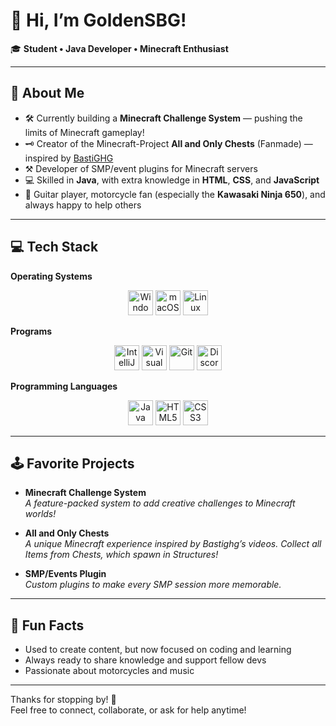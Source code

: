 # 👋 Hi, I’m GoldenSBG!

🎓 **Student • Java Developer • Minecraft Enthusiast**

---

## 🚀 About Me

- 🛠️ Currently building a **Minecraft Challenge System** — pushing the limits of Minecraft gameplay!
- 🗝️ Creator of the Minecraft-Project **All and Only Chests** (Fanmade) — inspired by [BastiGHG](https://youtube.com/@bastighg)
- ⚒️ Developer of SMP/event plugins for Minecraft servers
- 💻 Skilled in **Java**, with extra knowledge in **HTML**, **CSS**, and **JavaScript**
- 🎸 Guitar player, motorcycle fan (especially the **Kawasaki Ninja 650**), and always happy to help others

---

## 💻 Tech Stack

**Operating Systems**  
<p align="center">
  <img src="https://img.icons8.com/color/48/000000/windows-10.png" alt="Windows" width="40"/>
  <img src="https://img.icons8.com/ios-filled/50/000000/mac-os.png" alt="macOS" width="40"/>
  <img src="https://img.icons8.com/color/48/000000/linux.png" alt="Linux" width="40"/>
</p>


**Programs**  
<p align="center">
  <img src="https://resources.jetbrains.com/storage/products/intellij-idea/img/meta/intellij-idea_logo_300x300.png" alt="IntelliJ IDEA" width="40" />
  <img src="https://skillicons.dev/icons?i=vscode" alt="Visual Studio Code" width="40" />
  <img src="https://skillicons.dev/icons?i=git" alt="Git" width="40" />
  <img src="https://skillicons.dev/icons?i=discord" alt="Discord" width="40" />
</p>

**Programming Languages**  
<p align="center">
  <img src="https://skillicons.dev/icons?i=java" alt="Java" width="40"/>
  <img src="https://skillicons.dev/icons?i=html" alt="HTML5" width="40"/>
  <img src="https://skillicons.dev/icons?i=css" alt="CSS3" width="40"/>
</p>

---

## 🕹️ Favorite Projects

- **Minecraft Challenge System**  
  _A feature-packed system to add creative challenges to Minecraft worlds!_

- **All and Only Chests**  
  _A unique Minecraft experience inspired by Bastighg’s videos. Collect all Items from Chests, which spawn in Structures!_

- **SMP/Events Plugin**  
  _Custom plugins to make every SMP session more memorable._

---

## 🌱 Fun Facts

- Used to create content, but now focused on coding and learning
- Always ready to share knowledge and support fellow devs
- Passionate about motorcycles and music

---

Thanks for stopping by! 🚦  
Feel free to connect, collaborate, or ask for help anytime!
